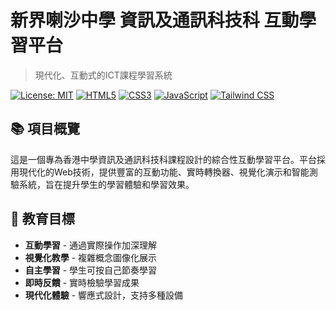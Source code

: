 # 新界喇沙中學 資訊及通訊科技科 互動學習平台

> 現代化、互動式的ICT課程學習系統

[![License: MIT](https://img.shields.io/badge/License-MIT-yellow.svg)](https://opensource.org/licenses/MIT)
[![HTML5](https://img.shields.io/badge/HTML5-E34F26?style=flat&logo=html5&logoColor=white)](https://developer.mozilla.org/en-US/docs/Web/HTML)
[![CSS3](https://img.shields.io/badge/CSS3-1572B6?style=flat&logo=css3&logoColor=white)](https://developer.mozilla.org/en-US/docs/Web/CSS)
[![JavaScript](https://img.shields.io/badge/JavaScript-F7DF1E?style=flat&logo=javascript&logoColor=black)](https://developer.mozilla.org/en-US/docs/Web/JavaScript)
[![Tailwind CSS](https://img.shields.io/badge/Tailwind_CSS-38B2AC?style=flat&logo=tailwind-css&logoColor=white)](https://tailwindcss.com/)

## 📚 項目概覽

這是一個專為香港中學資訊及通訊科技科課程設計的綜合性互動學習平台。平台採用現代化的Web技術，提供豐富的互動功能、實時轉換器、視覺化演示和智能測驗系統，旨在提升學生的學習體驗和學習效果。

## 🎯 教育目標

- **互動學習** - 通過實際操作加深理解
- **視覺化教學** - 複雜概念圖像化展示
- **自主學習** - 學生可按自己節奏學習
- **即時反饋** - 實時檢驗學習成果
- **現代化體驗** - 響應式設計，支持多種設備


